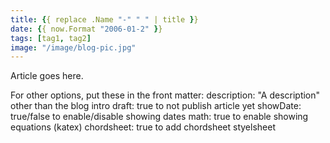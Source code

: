 ```yaml
---
title: {{ replace .Name "-" " " | title }}
date: {{ now.Format "2006-01-2" }}
tags: [tag1, tag2]
image: "/image/blog-pic.jpg"
---
```


Article goes here. 

For other options, put these in the front matter:
    description:            "A description" other than the blog intro
    draft: true             to not publish article yet
    showDate: true/false    to enable/disable showing dates
    math: true              to enable showing equations (katex)
    chordsheet: true        to add chordsheet styelsheet
